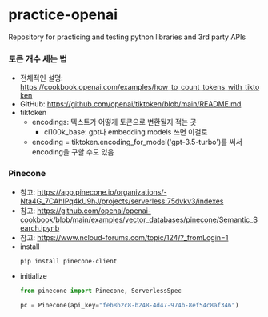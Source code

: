 # practice-openai
Repository for practicing and testing python libraries and 3rd party APIs

### 토큰 개수 세는 법
- 전체적인 설명: https://cookbook.openai.com/examples/how_to_count_tokens_with_tiktoken
- GitHub: https://github.com/openai/tiktoken/blob/main/README.md
- tiktoken
    - encodings: 텍스트가 어떻게 토큰으로 변환될지 적는 곳
        - cl100k_base: gpt나 embedding models 쓰면 이걸로
    - encoding = tiktoken.encoding_for_model('gpt-3.5-turbo')를 써서 encoding을 구할 수도 있음


### Pinecone
- 참고: https://app.pinecone.io/organizations/-Nta4G_7CAhIPq4kU9hJ/projects/serverless:75dvkv3/indexes
- 참고: https://github.com/openai/openai-cookbook/blob/main/examples/vector_databases/pinecone/Semantic_Search.ipynb
- 참고: https://www.ncloud-forums.com/topic/124/?_fromLogin=1
- install
    ```bash
    pip install pinecone-client
    ```
- initialize
    ```python
    from pinecone import Pinecone, ServerlessSpec

    pc = Pinecone(api_key="feb8b2c8-b248-4d47-974b-8ef54c8af346")
    ```